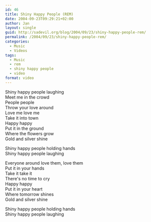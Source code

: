 ```yaml
---
id: 46
title: Shiny Happy People (REM)
date: 2004-09-23T09:29:21+02:00
author: Jan
layout: single
guid: http://sadevil.org/blog/2004/09/23/shiny-happy-people-rem/
permalink: /2004/09/23/shiny-happy-people-rem/
categories:
  - Music
  - Videos
tags:
  - Music
  - rem
  - shiny happy people
  - video
format: video
---
```

<center>
</center>

<!--more-->

Shiny happy people laughing  
Meet me in the crowd  
People people  
Throw your love around  
Love me love me  
Take it into town  
Happy happy  
Put it in the ground  
Where the flowers grow  
Gold and silver shine 

Shiny happy people holding hands  
Shiny happy people laughing 

Everyone around love them, love them  
Put it in your hands  
Take it take it  
There's no time to cry  
Happy happy  
Put it in your heart  
Where tomorrow shines  
Gold and silver shine 

Shiny happy people holding hands  
Shiny happy people laughing